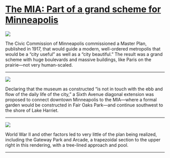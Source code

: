 # [The MIA: Part of a grand scheme for Minneapolis](http://artsmia.github.io/griot/#/stories/1860)

![](http://cdn.dx.artsmia.org/thumbs/tn_null.jpg)

The Civic Commission of Minneapolis commissioned a Master Plan, published in 1917, that would guide a modern, well-ordered metropolis that would be a “city useful” as well as a “city beautiful.” The result was a grand scheme with huge boulevards and massive buildings, like Paris on the prairie—not very human-scaled.

---

![](http://cdn.dx.artsmia.org/thumbs/tn_null.jpg)

Declaring that the museum as constructed “is not in touch with the ebb and flow of the daily life of the city,” a Sixth Avenue diagonal extension was proposed to connect downtown Minneapolis to the MIA—where a formal garden would be constructed in Fair Oaks Park—and continue southwest to the shore of Lake Harriet.

---

![](http://cdn.dx.artsmia.org/thumbs/tn_null.jpg)

World War II and other factors led to very little of the plan being realized, including the Gateway Park and Arcade, a trapezoidal section to the upper right in this rendering, with a tree-lined approach and pool.

---
